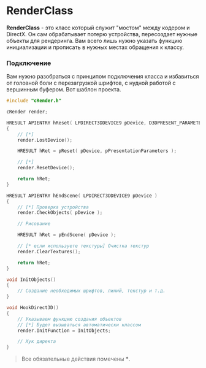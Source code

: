 RenderClass
===========
**RenderClass** - это класс который служит "мостом" между кодером и DirectX. Он сам обрабатывает потерю устройства, пересоздает нужные объекты для рендеринга. Вам всего лишь нужно указать функцию инициализации и прописать в нужных местах обращения к классу.
### Подключение
Вам нужно разобраться с принципом подключения класса и избавиться от головной боли с перезагрузкой шрифтов, с нудной работой с вершинным буфером.
Вот шаблон проекта.
``` c++
#include "cRender.h"

cRender render;

HRESULT APIENTRY hReset( LPDIRECT3DDEVICE9 pDevice, D3DPRESENT_PARAMETERS* pPresentationParameters )
{
    // [*]
    render.LostDevice();

    HRESULT hRet = pReset( pDevice, pPresentationParameters );

    // [*]
    render.ResetDevice();

    return hRet;
}

HRESULT APIENTRY hEndScene( LPDIRECT3DDEVICE9 pDevice )
{
    // [*] Проверка устройства
    render.CheckObjects( pDevice );

    // Рисование

    HRESULT hRet = pEndScene( pDevice );

    // [* если используете текстуры] Очистка текстур
    render.ClearTextures();

    return hRet;
}

void InitObjects()
{
    // Создание необходимых шрифтов, линий, текстур и т.д.
}

void HookDirect3D()
{
    // Указываем функцию создания объектов
    // [*] Будет вызываться автоматически классом
    render.InitFunction = InitObjects;

    // Хук директа
}
```
> Все обязательные действия помечены **\***.